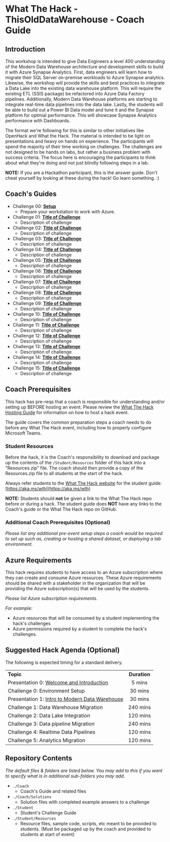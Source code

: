 # What The Hack - ThisOldDataWarehouse - Coach Guide

## Introduction

This workshop is intended to give Data Engineers a level 400 understanding of the Modern Data Warehouse architecture and development skills to build it with Azure Synapse Analytics.  First, data engineers will learn how to migrate their SQL Server on-premise workloads to Azure Synapse analytics.  Likewise, the workshop will provide the skills and best practices to integrate a Data Lake into the existing data warehouse platform.  This will require the existing ETL (SSIS package) be refactored into Azure Data Factory pipelines.  Additionally, Modern Data Warehouse platforms are starting to integrate real-time data pipelines into the data lake.  Lastly, the students will be able to build out a Power BI Data model and tune it and the Synapse platform for optmial performance.  This will showcase Synapse Analytics performance with Dashboards.

The format we're following for this is similar to other initiatives like OpenHack and What the Hack. The material is intended to be light on presentations and heavy on hands on experience. The participants will spend the majority of their time working on challenges. The challenges are not designed to be hands on labs, but rather a business problem with success criteria. The focus here is encouraging the participants to think about what they're doing and not just blindly following steps in a lab.

**NOTE:** If you are a Hackathon participant, this is the answer guide. Don't cheat yourself by looking at these during the hack! Go learn something. :)

## Coach's Guides

- Challenge 00: **[Setup](./Solution-00.md)**
	 - Prepare your workstation to work with Azure.
- Challenge 01: **[Title of Challenge](./Solution-01.md)**
	 - Description of challenge
- Challenge 02: **[Title of Challenge](./Solution-02.md)**
	 - Description of challenge
- Challenge 03: **[Title of Challenge](./Solution-03.md)**
	 - Description of challenge
- Challenge 04: **[Title of Challenge](./Solution-04.md)**
	 - Description of challenge
- Challenge 05: **[Title of Challenge](./Solution-05.md)**
	 - Description of challenge
- Challenge 06: **[Title of Challenge](./Solution-06.md)**
	 - Description of challenge
- Challenge 07: **[Title of Challenge](./Solution-07.md)**
	 - Description of challenge
- Challenge 08: **[Title of Challenge](./Solution-08.md)**
	 - Description of challenge
- Challenge 09: **[Title of Challenge](./Solution-09.md)**
	 - Description of challenge
- Challenge 10: **[Title of Challenge](./Solution-10.md)**
	 - Description of challenge
- Challenge 11: **[Title of Challenge](./Solution-11.md)**
	 - Description of challenge
- Challenge 12: **[Title of Challenge](./Solution-12.md)**
	 - Description of challenge
- Challenge 13: **[Title of Challenge](./Solution-13.md)**
	 - Description of challenge
- Challenge 14: **[Title of Challenge](./Solution-14.md)**
	 - Description of challenge
- Challenge 15: **[Title of Challenge](./Solution-15.md)**
	 - Description of challenge

## Coach Prerequisites

This hack has pre-reqs that a coach is responsible for understanding and/or setting up BEFORE hosting an event. Please review the [What The Hack Hosting Guide](https://aka.ms/wthhost) for information on how to host a hack event.

The guide covers the common preparation steps a coach needs to do before any What The Hack event, including how to properly configure Microsoft Teams.

### Student Resources

Before the hack, it is the Coach's responsibility to download and package up the contents of the `/Student/Resources` folder of this hack into a "Resources.zip" file. The coach should then provide a copy of the Resources.zip file to all students at the start of the hack.

Always refer students to the [What The Hack website](https://aka.ms/wth) for the student guide: [https://aka.ms/wth](https://aka.ms/wth)

**NOTE:** Students should **not** be given a link to the What The Hack repo before or during a hack. The student guide does **NOT** have any links to the Coach's guide or the What The Hack repo on GitHub.

### Additional Coach Prerequisites (Optional)

_Please list any additional pre-event setup steps a coach would be required to set up such as, creating or hosting a shared dataset, or deploying a lab environment._

## Azure Requirements

This hack requires students to have access to an Azure subscription where they can create and consume Azure resources. These Azure requirements should be shared with a stakeholder in the organization that will be providing the Azure subscription(s) that will be used by the students.

_Please list Azure subscription requirements._

_For example:_

- Azure resources that will be consumed by a student implementing the hack's challenges
- Azure permissions required by a student to complete the hack's challenges.

## Suggested Hack Agenda (Optional)

The following is expected timing for a standard delivery.

|                                            |                                                                                                                                                       |
| ------------------------------------------ | :---------------------------------------------------------------------------------------------------------------------------------------------------: |
| **Topic** |  **Duration**  |
| Presentation 0:  [Welcome and Introduction](./MDWWTHIntro.pptx)  | 5 mins |
| Challenge 0: Environment Setup | 30 mins|
| Presentation 1: [Intro to Modern Data Warehouse](./MDWWTHIntro.pptx) | 30 mins|
| Challenge 1: Data Warehouse Migration | 240 mins |
| Challenge 2: Data Lake Integration | 120 mins |
| Challenge 3: Data pipeline Migration | 240 mins |
| Challenge 4: Realtime Data Pipelines | 120 mins |
| Challenge 5: Analytics Migration | 120 mins |

## Repository Contents

_The default files & folders are listed below. You may add to this if you want to specify what is in additional sub-folders you may add._

- `./Coach`
  - Coach's Guide and related files
- `./Coach/Solutions`
  - Solution files with completed example answers to a challenge
- `./Student`
  - Student's Challenge Guide
- `./Student/Resources`
  - Resource files, sample code, scripts, etc meant to be provided to students. (Must be packaged up by the coach and provided to students at start of event)
